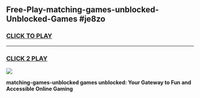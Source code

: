 
## Free-Play-matching-games-unblocked-Unblocked-Games #je8zo
<h3>
<a href="https://news.freeplayer.one?title=matching-games-unblocked&ref=8M">CLICK TO PLAY</a></h3>
<hr>

<h3>
<a href="https://news.freeplayer.one?title=matching-games-unblocked&ref=8M">CLICK 2 PLAY</a>
  
</h3>

<a href="https://news.freeplayer.one?title=matching-games-unblocked&ref=8M"><img src="https://clearcache.store/games.png"></a>


**matching-games-unblocked games unblocked: Your Gateway to Fun and Accessible Online Gaming**
